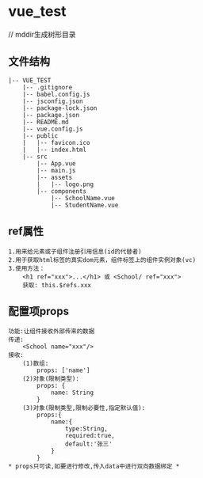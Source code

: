 # vue_test


// mddir生成树形目录

## 文件结构
    |-- VUE_TEST
        |-- .gitignore
        |-- babel.config.js
        |-- jsconfig.json
        |-- package-lock.json
        |-- package.json
        |-- README.md
        |-- vue.config.js
        |-- public
        |   |-- favicon.ico
        |   |-- index.html
        |-- src
            |-- App.vue
            |-- main.js
            |-- assets
            |   |-- logo.png
            |-- components
                |-- SchoolName.vue
                |-- StudentName.vue


## ref属性
    1.用来给元素或子组件注册引用信息(id的代替者)
    2.用于获取html标签的真实dom元素，组件标签上的组件实例对象(vc)
    3.使用方法：
        <h1 ref="xxx">...</h1> 或 <School/ ref="xxx">
        获取: this.$refs.xxx


## 配置项props
    功能:让组件接收外部传来的数据
    传递:
        <School name="xxx"/>
    接收:
        (1)数组: 
            props: ['name']
        (2)对象(限制类型): 
            props: {
                name: String
            }
        (3)对象(限制类型,限制必要性,指定默认值):
            props:{
                name:{
                    type:String,
                    required:true,
                    default:'张三'
                }
            }
    * props只可读,如要进行修改,传入data中进行双向数据绑定 *